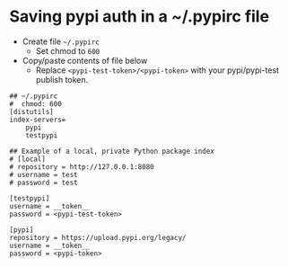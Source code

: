 # Saving pypi auth in a ~/.pypirc file

* Create file `~/.pypirc`
    * Set chmod to `600`
* Copy/paste contents of file below
    * Replace `<pypi-test-token>/<pypi-token>` with your pypi/pypi-test publish token.

``` title="~/.pypirc" linenums="1"
## ~/.pypirc
#  chmod: 600
[distutils]
index-servers=
    pypi
    testpypi

## Example of a local, private Python package index
# [local]
# repository = http://127.0.0.1:8080
# username = test 
# password = test

[testpypi]
username = __token__ 
password = <pypi-test-token>

[pypi]
repository = https://upload.pypi.org/legacy/
username = __token__
password = <pypi-token>

```
